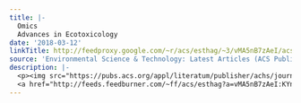 ```yaml
---
title: |-
  Omics
  Advances in Ecotoxicology
date: '2018-03-12'
linkTitle: http://feedproxy.google.com/~r/acs/esthag/~3/vMA5nB7zAeI/acs.est.7b06494
source: 'Environmental Science & Technology: Latest Articles (ACS Publications)'
description: |-
  <p><img src="https://pubs.acs.org/appl/literatum/publisher/achs/journals/content/esthag/0/esthag.ahead-of-print/acs.est.7b06494/20180310/images/medium/es-2017-064949_0007.gif" alt="TOC Graphic"/></p><div><cite>Environmental Science & Technology</cite></div><div>DOI: 10.1021/acs.est.7b06494</div><div class="feedflare">
  <a href="http://feeds.feedburner.com/~ff/acs/esthag?a=vMA5nB7zAeI:KYnAsp9WtQ0:yIl2AUoC8zA"><img src="http://feeds.feedburner.com/~ff/acs/esthag?d=yIl2AUoC8zA" border="0"></img></a>
---
```

